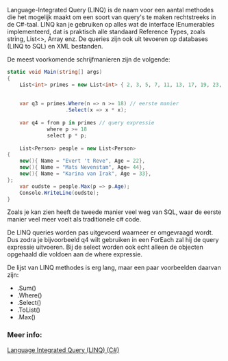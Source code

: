 Language-Integrated Query (LINQ) is de naam voor een aantal methodes die het mogelijk maakt om een soort van query's te maken rechtstreeks in de C#-taal. LINQ kan je gebruiken op alles wat de interface IEnumerables implementeerd, dat is praktisch alle standaard Reference Types, zoals string, List<>, Array enz. 
De queries zijn ook uit tevoeren op databases (LINQ to SQL)  en XML bestanden. 

De meest voorkomende schrijfmanieren zijn de volgende:

```c#
static void Main(string[] args)
{
    List<int> primes = new List<int> { 2, 3, 5, 7, 11, 13, 17, 19, 23, 29 };
    
    
    var q3 = primes.Where(n => n >= 18) // eerste manier
                   .Select(x => x * x);    
                   
    var q4 = from p in primes // query expressie
             where p >= 18
             select p * p;
         
    List<Person> people = new List<Person>
{
    new(){ Name = "Evert 't Reve", Age = 22},
    new(){ Name = "Mats Nevenstam", Age= 44},
    new(){ Name = "Karina van Irak", Age = 33},
};
    var oudste = people.Max(p => p.Age);
    Console.WriteLine(oudste);
}
```

Zoals je kan zien heeft de tweede manier veel weg van SQL, waar de eerste manier veel meer voelt als traditionele c# code.

De LINQ queries worden pas uitgevoerd waarneer er omgevraagd wordt. Dus zodra je bijvoorbeeld q4 wilt gebruiken in een ForEach zal hij de query expressie uitvoeren. Bij de select worden ook echt alleen de objecten opgehaald die voldoen aan de where expressie.

De lijst van LINQ methodes is erg lang, maar een paar voorbeelden daarvan zijn:

- .Sum()
- .Where()
- .Select()
- .ToList()
- .Max()

### Meer info:
[Language Integrated Query (LINQ) (C#)](https://learn.microsoft.com/en-us/dotnet/csharp/programming-guide/concepts/linq/)